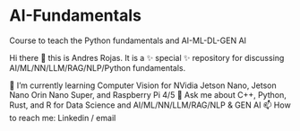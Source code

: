 # AI-Fundamentals
Course to teach the Python fundamentals and AI-ML-DL-GEN AI

Hi there 👋 this is Andres Rojas. It is a ✨ special ✨ repository for discussing AI/ML/NN/LLM/RAG/NLP/Python fundamentals.

🌱 I’m currently learning Computer Vision for NVidia Jetson Nano, Jetson Nano Orin Nano Super, and Raspberry Pi 4/5
💬 Ask me about C++, Python, Rust, and R for Data Science and AI/ML/NN/LLM/RAG/NLP & GEN AI
📫 How to reach me: Linkedin / email
